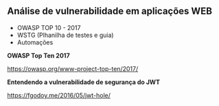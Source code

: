 ## Análise de vulnerabilidade em aplicações WEB

- OWASP TOP 10 - 2017
- WSTG (Plhanilha de testes e guia)
- Automações

**OWASP Top Ten 2017**

https://owasp.org/www-project-top-ten/2017/

**Entendendo a vulnerabilidade de segurança do JWT**

https://fgodoy.me/2016/05/jwt-hole/


